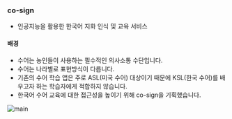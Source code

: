 ### co-sign
  - 인공지능을 활용한 한국어 지화 인식 및 교육 서비스
#### 배경
  - 수어는 농인들이 사용하는 필수적인 의사소통 수단입니다.
  - 수어는 나라별로 표현방식이 다릅니다.
  - 기존의 수어 학습 앱은 주로 ASL(미국 수어) 대상이기 때문에 KSL(한국 수어)를 배우고자 하는 학습자에게 적합하지 않습니다.
  - 한국어 수어 교육에 대한 접근성을 높이기 위해 co-sign을 기획했습니다.

<img src="https://github.com/dahyeon777/co-sign/assets/168621121/1093dceb-d63f-4b67-87cd-0e0e05c2dc72" alt="main">


